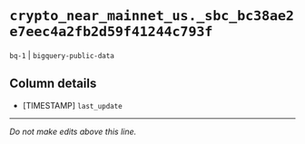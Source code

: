# `crypto_near_mainnet_us._sbc_bc38ae2e7eec4a2fb2d59f41244c793f`
`bq-1` | `bigquery-public-data`

## Column details
* [TIMESTAMP] `last_update`

-------------------------------------------------------------------------------
*Do not make edits above this line.*
